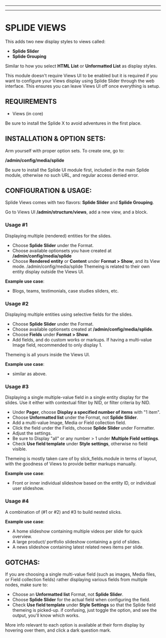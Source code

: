 ***
***
# <a name="formatters"> </a>SPLIDE VIEWS

This adds two new display styles to views called:

* **Splide Slider**
* **Splide Grouping**

Similar to how you select **HTML List** or **Unformatted List** as display
styles.

This module doesn't require Views UI to be enabled but it is required if you
want to configure your Views display using Splide Slider through the web
interface. This ensures you can leave Views UI off once everything is setup.


## REQUIREMENTS
* Views (in core)

Be sure to install the Splide X
to avoid adventures in the first place.


## INSTALLATION & OPTION SETS:
Arm yourself with proper option sets. To create one, go to:

**/admin/config/media/splide**

Be sure to install the Splide UI module first, included in the main Splide
module, otherwise no such URL, and regular access denied error.


## CONFIGURATION & USAGE:
Splide Views comes with two flavors: **Splide Slider** and **Splide Grouping**.

Go to Views UI **/admin/structure/views**, add a new view, and a block.

### Usage #1
Displaying multiple (rendered) entities for the slides.

* Choose **Splide Slider** under the Format.
* Choose available optionsets you have created at **/admin/config/media/splide**
* Choose **Rendered entity** or **Content** under **Format > Show**, and its
  View mode.
/admin/config/media/splide
Themeing is related to their own entity display outside the Views UI.

**Example use case**:

* Blogs, teams, testimonials, case studies sliders, etc.

### Usage #2
Displaying multiple entities using selective fields for the slides.

* Choose **Splide Slider** under the Format.
* Choose available optionsets created at **/admin/config/media/splide**.
* Choose **Fields** under **Format > Show**.
* Add fields, and do custom works or markups. If having a multi-value Image
  field, recommended to only display 1.

Themeing is all yours inside the Views UI.

**Example use case**:

* similar as above.

### Usage #3
Displaying a single multiple-value field in a single entity display for the
slides. Use it either with contextual filter by NID, or filter criteria by NID.

* Under **Pager**, choose **Display a specified number of items** with "1 item".
* Choose **Unformatted list** under the Format, not **Splide Slider**.
* Add a multi-value Image, Media or Field collection field.
* Click the field under the Fields, choose **Splide Slider** under Formatter.
* Adjust the settings.
* Be sure to Display "all" or any number > 1 under **Multiple Field settings**.
* Check **Use field template** under **Style settings**, otherwise no field
  visible.

Themeing is mostly taken care of by slick_fields.module in terms of layout, with
the goodness of Views to provide better markups manually.

**Example use case**:

* Front or inner individual slideshow based on the entity ID, or individual user
  slideshow.


### Usage #4
A combination of (#1 or #2) and #3 to build nested slicks.

**Example use case**:

* A home slideshow containing multiple videos per slide for quick overview.
* A large product/ portfolio slideshow containing a grid of slides.
* A news slideshow containing latest related news items per slide.

## GOTCHAS:
If you are choosing a single multi-value field (such as images, Media files, or
Field collection fields) rather displaying various fields from multiple nodes,
make sure to:

* Choose an **Unformatted list** Format, not **Splide Slider**.
* Choose **Splide Slider** for the actual field when configuring the field.
* Check **Use field template** under **Style Settings** so that the Splide field
  themeing is picked-up. if confusing, just toggle the option, and see the
  output, you'll know which works.

More info relevant to each option is available at their form display by hovering
over them, and click a dark question mark.
